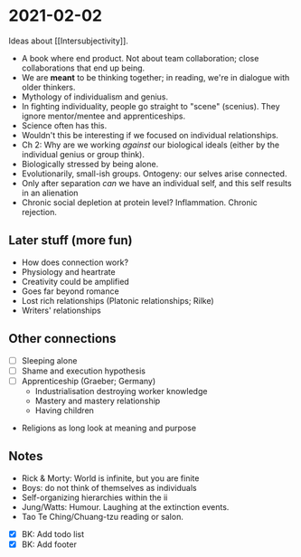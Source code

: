 # 2021-02-02

Ideas about [[Intersubjectivity]].

- A book where end product. Not about team collaboration; close collaborations that end up being.
- We are **meant** to be thinking together; in reading, we're in dialogue with older thinkers.
- Mythology of individualism and genius.
- In fighting individuality, people go straight to "scene" (scenius). They ignore mentor/mentee and apprenticeships.
- Science often has this.
- Wouldn't this be interesting if we focused on individual relationships.
- Ch 2: Why are we working _against_ our biological ideals (either by the individual genius or group think).
- Biologically stressed by being alone.
- Evolutionarily, small-ish groups. Ontogeny: our selves arise connected.
- Only after separation _can_ we have an individual self, and this self results in an alienation 
- Chronic social depletion at protein level? Inflammation. Chronic rejection.

## Later stuff (more fun)

- How does connection work?
- Physiology and heartrate
- Creativity could be amplified 
- Goes far beyond romance
- Lost rich relationships (Platonic relationships; Rilke)
- Writers' relationships

## Other connections

- [ ] Sleeping alone
- [ ] Shame and execution hypothesis
- [ ] Apprenticeship (Graeber; Germany)
  - Industrialisation destroying worker knowledge
  - Mastery and mastery relationship
  - Having children
- Religions as long look at meaning and purpose

## Notes

- Rick & Morty: World is infinite, but you are finite
- Boys: do not think of themselves as individuals
- Self-organizing hierarchies within the ii
- Jung/Watts: Humour. Laughing at the extinction events.
- Tao Te Ching/Chuang-tzu reading or salon. 
- [x] BK: Add todo list
- [x] BK: Add footer 
